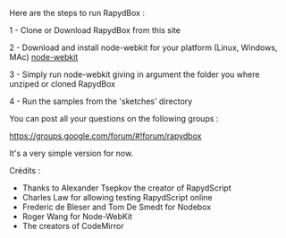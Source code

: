 Here are the steps to run RapydBox :

1 - Clone or Download RapydBox from this site

2 - Download and install node-webkit for your platform (Linux, Windows, MAc)
<a href="https://github.com/rogerwang/node-webkit">node-webkit</a>

3 - Simply run node-webkit giving in argument the folder you where unziped or cloned RapydBox

4 - Run the samples from the 'sketches' directory

You can post all your questions on the following groups :

https://groups.google.com/forum/#!forum/rapydbox

It's a very simple version for now.

Crédits : 

 - Thanks to Alexander Tsepkov the creator of RapydScript
 - Charles Law for allowing testing RapydScript online
 - Frederic de Bleser and Tom De Smedt for Nodebox
 - Roger Wang for Node-WebKit
 - The creators of CodeMirror
 
 
